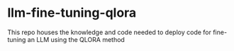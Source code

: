 # llm-fine-tuning-qlora
This repo houses the knowledge and code needed to deploy code for fine-tuning an LLM using the QLORA method
